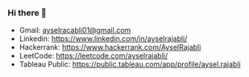 ### Hi there 👋

- Gmail: ayselracabli01@gmail.com
- Linkedin: https://www.linkedin.com/in/ayselrajabli/
- Hackerrank: https://www.hackerrank.com/AyselRajabli
- LeetCode: https://leetcode.com/ayselrajabli/
- Tableau Public: https://public.tableau.com/app/profile/aysel.rajabli


